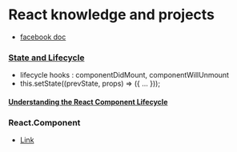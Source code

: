 # React knowledge and projects

- [facebook doc](https://facebook.github.io/react/docs/hello-world.html)

### [State and Lifecycle](https://facebook.github.io/react/docs/state-and-lifecycle.html)
- lifecycle hooks : componentDidMount, componentWillUnmount
- this.setState((prevState, props) => ({ ... }));
#### [Understanding the React Component Lifecycle](http://busypeoples.github.io/post/react-component-lifecycle/)

### React.Component
- [Link](https://facebook.github.io/react/docs/react-component.html)
